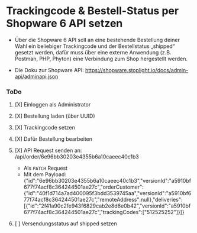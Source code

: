 # Trackingcode & Bestell-Status per Shopware 6 API setzen
- Über die Shopware 6 API soll an eine bestehende Bestellung deiner Wahl ein beliebiger Trackingcode und der Bestellstatus „shipped“ gesetzt werden, dafür muss über eine externe Anwendung (z.B. Postman, PHP, Phyton) eine Verbindung zum Shop hergestellt werden.

- Die Doku zur Shopware API: https://shopware.stoplight.io/docs/admin-api/adminapi.json

### ToDo
1. [X] Einloggen als Administrator
2. [X] Bestellung laden (über UUID)
3. [X] Trackingcode setzen
  4. [X] Dafür Bestellung bearbeiten
  5. [X] API Request senden an: /api/order/6e96bb30203e4355b6a10caeec40c1b3
     - Als ```PATCH``` Request
     - Mit dem Payload: 
     {"id":"6e96bb30203e4355b6a10caeec40c1b3","versionId":"a5910bf677f74acf8c364244501ae27c","orderCustomer":{"id":"40f1d714a7ad400095f3bdd3539745aa","versionId":"a5910bf677f74acf8c364244501ae27c","remoteAddress":null},"deliveries":[{"id":"2f41a90c2fe943f6829cab2e8d6e0b42","versionId":"a5910bf677f74acf8c364244501ae27c","trackingCodes":["512525252"]}]} 
  
  6. [ ] Versendungsstatus auf shipped setzen
